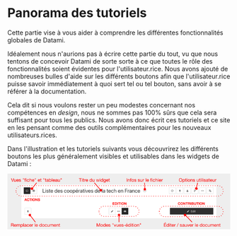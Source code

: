 
# Panorama des tutoriels

Cette partie vise à vous aider à comprendre les différentes fonctionnalités globales de Datami.

Idéalement nous n'aurions pas à écrire cette partie du tout, vu que nous tentons de concevoir Datami de sorte sorte à ce que toutes le rôle des fonctionnalités soient évidentes pour l'utilisateur.rice. Nous avons ajouté de nombreuses bulles d'aide sur les différents boutons afin que l'utilisateur.rice puisse savoir immédiatement à quoi sert tel ou tel bouton, sans avoir à se référer à la documentation.

Cela dit si nous voulons rester un peu modestes concernant nos compétences en _design_, nous ne sommes pas 100% sûrs que cela sera suffisant pour tous les publics. Nous avons donc écrit ces tutoriels et ce site en les pensant comme des outils complémentaires pour les nouveaux utilisateurs.rices.

Dans l'illustration et les tutoriels suivants vous découvrirez les différents boutons les plus généralement visibles et utilisables dans les widgets de Datami :

<div>
  <img
    alt="TUTORIAL-INTRO-ALL_ACTIONS"
    src="https://raw.githubusercontent.com/multi-coop/datami-website-content/main/images/tutorial/commented/tutorial-01-fr.png"
    />
</div>
